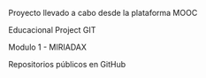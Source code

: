 Proyecto llevado a cabo desde la plataforma MOOC

Educacional Project GIT


Modulo 1 - MIRIADAX

Repositorios públicos en GitHub
